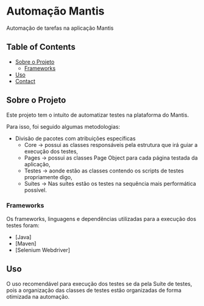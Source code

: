 # Automação Mantis
Automação de tarefas na aplicação Mantis

<!-- TABLE OF CONTENTS -->
## Table of Contents

* [Sobre o Projeto](#sobre-o-projeto)
  * [Frameworks](#frameworks)
* [Uso](#uso)
* [Contact](#contact)

## Sobre o Projeto
Este projeto tem o intuito de automatizar testes na plataforma do Mantis.

Para isso, foi seguido algumas metodologias:
* Divisão de pacotes com atribuições específicas
  * Core -> possui as classes responsáveis pela estrutura que irá guiar a execução dos testes,
  * Pages -> possui as classes Page Object para cada página testada da aplicação,
  * Testes -> aonde estão as classes contendo os scripts de testes propriamente digo,
  * Suítes -> Nas suítes estão os testes na sequência mais performática possível.
  
### Frameworks

Os frameworks, linguagens e dependências utilizadas para a execução dos testes foram:
* [Java]
* [Maven]
* [Selenium Webdriver]

## Uso

O uso recomendável para execução dos testes se da pela Suíte de testes, pois a organização das classes de testes estão organizadas de forma otimizada na automação.



